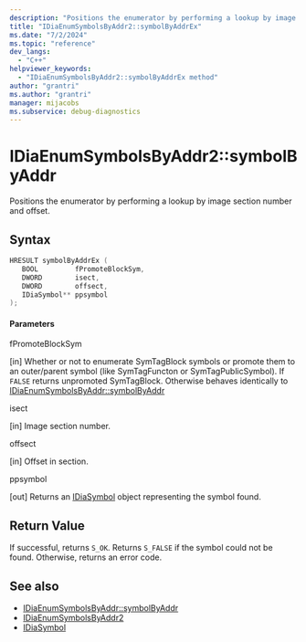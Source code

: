 ```yaml
---
description: "Positions the enumerator by performing a lookup by image section number and offset."
title: "IDiaEnumSymbolsByAddr2::symbolByAddrEx"
ms.date: "7/2/2024"
ms.topic: "reference"
dev_langs:
  - "C++"
helpviewer_keywords:
  - "IDiaEnumSymbolsByAddr2::symbolByAddrEx method"
author: "grantri"
ms.author: "grantri"
manager: mijacobs
ms.subservice: debug-diagnostics
---
```

# IDiaEnumSymbolsByAddr2::symbolByAddr

Positions the enumerator by performing a lookup by image section number and offset.

## Syntax

```C++
HRESULT symbolByAddrEx (
   BOOL         fPromoteBlockSym,
   DWORD        isect,
   DWORD        offsect,
   IDiaSymbol** ppsymbol
);
```

#### Parameters
 fPromoteBlockSym

[in] Whether or not to enumerate SymTagBlock symbols or promote them to an outer/parent symbol (like SymTagFuncton or SymTagPublicSymbol). If `FALSE` returns unpromoted SymTagBlock. Otherwise behaves identically to [IDiaEnumSymbolsByAddr::symbolByAddr](../../debugger/debug-interface-access/idiaenumsymbolsbyaddr-symbolsbyaddr.md)

 isect

[in] Image section number.

 offsect

[in] Offset in section.

 ppsymbol

[out] Returns an [IDiaSymbol](../../debugger/debug-interface-access/idiasymbol.md) object representing the symbol found.

## Return Value
 If successful, returns `S_OK`. Returns `S_FALSE` if the symbol could not be found. Otherwise, returns an error code.

## See also
- [IDiaEnumSymbolsByAddr::symbolByAddr](../../debugger/debug-interface-access/idiaenumsymbolsbyaddr-symbolsbyaddr.md)
- [IDiaEnumSymbolsByAddr2](../../debugger/debug-interface-access/idiaenumsymbolsbyaddr2.md)
- [IDiaSymbol](../../debugger/debug-interface-access/idiasymbol.md)
